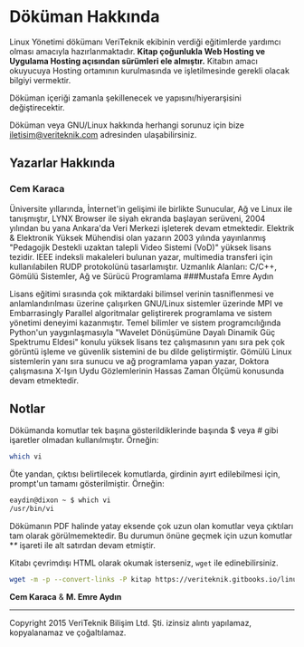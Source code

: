 Döküman Hakkında
=======

Linux Yönetimi dökümanı VeriTeknik ekibinin verdiği eğitimlerde yardımcı olması amacıyla hazırlanmaktadır. 
**Kitap çoğunlukla Web Hosting ve Uygulama Hosting açısından sürümleri ele almıştır.** Kitabın amacı okuyucuya Hosting ortamının kurulmasında ve işletilmesinde gerekli olacak bilgiyi vermektir.

Döküman içeriği zamanla şekillenecek ve yapısını/hiyerarşisini değiştirecektir.

Döküman veya GNU/Linux hakkında herhangi sorunuz için bize [iletisim@veriteknik.com](mailto:iletisim@veriteknik.com)
adresinden ulaşabilirsiniz.

## Yazarlar Hakkında
### Cem Karaca
Üniversite yıllarında, İnternet'in gelişimi ile birlikte Sunucular, Ağ ve Linux ile tanışmıştır, LYNX Browser ile siyah ekranda başlayan serüveni, 2004 yılından bu yana Ankara'da Veri Merkezi işleterek devam etmektedir. Elektrik & Elektronik Yüksek Mühendisi olan yazarın 2003 yılında yayınlanmış "Pedagojik Destekli uzaktan talepli Video Sistemi (VoD)" yüksek lisans tezidir. IEEE indeksli makaleleri bulunan yazar, multimedia transferi için kullanılabilen RUDP protokolünü tasarlamıştır. Uzmanlık Alanları: C/C++, Gömülü Sistemler, Ağ ve Sürücü Programlama
###Mustafa Emre Aydın

Lisans eğitimi sırasında çok miktardaki bilimsel verinin tasniflenmesi ve anlamlandırılması üzerine çalışırken GNU/Linux sistemler üzerinde MPI ve Embarrasingly Parallel algoritmalar geliştirerek programlama ve sistem yönetimi deneyimi kazanmıştır. Temel bilimler ve sistem programcılığında Python'un yaygınlaşmasıyla "Wavelet Dönüşümüne Dayalı Dinamik Güç Spektrumu Eldesi" konulu yüksek lisans tez çalışmasının yanı sıra pek çok görüntü işleme ve güvenlik sistemini de bu dilde geliştirmiştir. Gömülü Linux sistemlerin yanı sıra sunucu ve ağ programlama yapan yazar, Doktora çalışmasına X-Işın Uydu Gözlemlerinin Hassas Zaman Ölçümü konusunda devam etmektedir.

## Notlar

Dökümanda komutlar tek başına gösterildiklerinde başında $ veya # gibi işaretler olmadan kullanılmıştır. Örneğin:

```bash
which vi
```

Öte yandan, çıktısı belirtilecek komutlarda, girdinin ayırt edilebilmesi için, prompt'un tamamı gösterilmiştir. Örneğin:

```bash
eaydin@dixon ~ $ which vi
/usr/bin/vi
```

Dökümanın PDF halinde yatay eksende çok uzun olan komutlar veya çıktıları tam olarak görülmemektedir. Bu durumun önüne geçmek için uzun komutlar **\** işareti ile alt satırdan devam etmiştir.

Kitabı çevrimdışı HTML olarak okumak isterseniz, ```wget``` ile edinebilirsiniz.

```bash
wget -m -p --convert-links -P kitap https://veriteknik.gitbooks.io/linux-yonetimi/content/
```



**Cem Karaca** & **M. Emre Aydın**



---


Copyright 2015 VeriTeknik Bilişim Ltd. Şti. izinsiz alıntı yapılamaz, kopyalanamaz ve çoğaltılamaz.